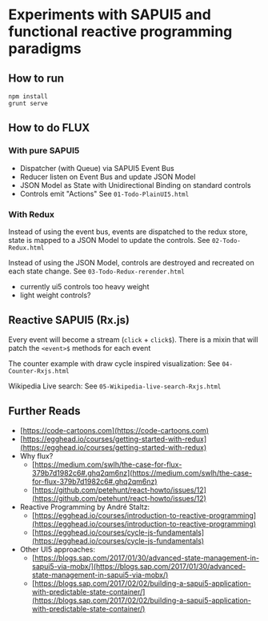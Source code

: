 # Experiments with SAPUI5 and functional reactive programming paradigms

## How to run
```
npm install
grunt serve
```

## How to do FLUX
### With pure SAPUI5
- Dispatcher (with Queue) via SAPUI5 Event Bus
- Reducer listen on Event Bus and update JSON Model
- JSON Model as State with Unidirectional Binding on standard controls
- Controls emit "Actions"
See `01-Todo-PlainUI5.html`

### With Redux
Instead of using the event bus, events are dispatched to the redux store, state is mapped to a JSON Model to update the controls.
See `02-Todo-Redux.html`

Instead of using the JSON Model, controls are destroyed and recreated on each state change.
See `03-Todo-Redux-rerender.html`

- currently ui5 controls too heavy weight
- light weight controls?
## Reactive SAPUI5 (Rx.js)
Every event will become a stream (`click` + `click$`).
There is a mixin that will patch the `<event>$` methods for each event

The counter example with draw cycle inspired visualization:
See `04-Counter-Rxjs.html`

Wikipedia Live search:
See `05-Wikipedia-live-search-Rxjs.html`

## Further Reads

- [https://code-cartoons.com](https://code-cartoons.com)
- [https://egghead.io/courses/getting-started-with-redux](https://egghead.io/courses/getting-started-with-redux)
- Why flux?
  - [https://medium.com/swlh/the-case-for-flux-379b7d1982c6#.ghq2qm6nz](https://medium.com/swlh/the-case-for-flux-379b7d1982c6#.ghq2qm6nz)
  - [https://github.com/petehunt/react-howto/issues/12](https://github.com/petehunt/react-howto/issues/12)
- Reactive Programming by André Staltz:
  - [https://egghead.io/courses/introduction-to-reactive-programming](https://egghead.io/courses/introduction-to-reactive-programming)
  - [https://egghead.io/courses/cycle-js-fundamentals](https://egghead.io/courses/cycle-js-fundamentals)
- Other UI5 approaches:
  - [https://blogs.sap.com/2017/01/30/advanced-state-management-in-sapui5-via-mobx/](https://blogs.sap.com/2017/01/30/advanced-state-management-in-sapui5-via-mobx/)
  - [https://blogs.sap.com/2017/02/02/building-a-sapui5-application-with-predictable-state-container/](https://blogs.sap.com/2017/02/02/building-a-sapui5-application-with-predictable-state-container/)

